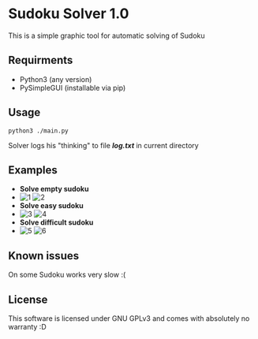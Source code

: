# Sudoku Solver 1.0
This is a simple graphic tool for automatic solving of Sudoku

## Requirments
+ Python3 (any version)
+ PySimpleGUI (installable via pip)

## Usage
```
python3 ./main.py
```
Solver logs his "thinking" to file ***log.txt*** in current directory

## Examples

+ **Solve empty sudoku**
+ ![1](https://user-images.githubusercontent.com/105380669/167911291-acd3ea36-e63b-4c27-8fc7-e42755ec64bf.png) ![2](https://user-images.githubusercontent.com/105380669/167911447-4121893e-fd00-497c-a336-ac4d0cb45fc1.png)
+ **Solve easy sudoku**
+ ![3](https://user-images.githubusercontent.com/105380669/167911538-fed7b321-565c-49cd-953e-804013d3b9e0.png) ![4](https://user-images.githubusercontent.com/105380669/167911570-68a8fc4b-e06b-43ef-a4bc-5a7a57481b33.png)
+ **Solve difficult sudoku**
+ ![5](https://user-images.githubusercontent.com/105380669/167911640-5b03d549-739a-470d-99ad-0b26836ef8d1.png) ![6](https://user-images.githubusercontent.com/105380669/167911689-10232e43-1e76-4cdf-889b-345fda20064d.png)

## Known issues
On some Sudoku works very slow :(

## License
This software is licensed under GNU GPLv3 and comes with absolutely no warranty :D
